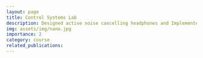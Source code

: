 ```yaml
---
layout: page
title: Control Systems Lab
description: Designed active noise cancelling headphones and Implemented control of a line following robot and DC motor position control
img: assets/img/nano.jpg
importance: 2
category: course
related_publications: 
---
```

